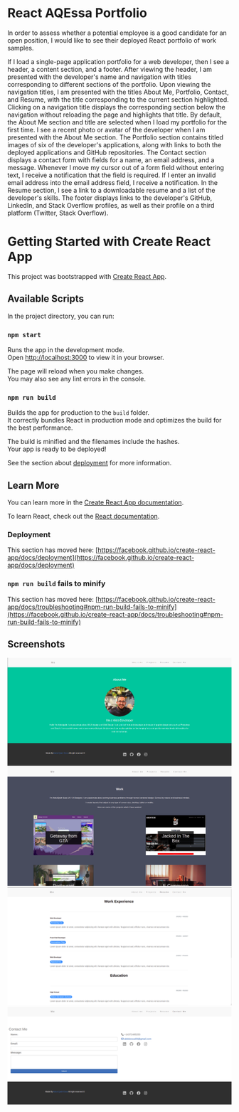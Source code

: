 # React AQEssa Portfolio

In order to assess whether a potential employee is a good candidate for an open position, I would like to see their deployed React portfolio of work samples.

If I load a single-page application portfolio for a web developer, then I see a header, a content section, and a footer. After viewing the header, I am presented with the developer's name and navigation with titles corresponding to different sections of the portfolio. Upon viewing the navigation titles, I am presented with the titles About Me, Portfolio, Contact, and Resume, with the title corresponding to the current section highlighted. Clicking on a navigation title displays the corresponding section below the navigation without reloading the page and highlights that title. By default, the About Me section and title are selected when I load my portfolio for the first time. I see a recent photo or avatar of the developer when I am presented with the About Me section. The Portfolio section contains titled images of six of the developer's applications, along with links to both the deployed applications and GitHub repositories. The Contact section displays a contact form with fields for a name, an email address, and a message. Whenever I move my cursor out of a form field without entering text, I receive a notification that the field is required. If I enter an invalid email address into the email address field, I receive a notification. In the Resume section, I see a link to a downloadable resume and a list of the developer's skills. The footer displays links to the developer's GitHub, LinkedIn, and Stack Overflow profiles, as well as their profile on a third platform (Twitter, Stack Overflow).

# Getting Started with Create React App

This project was bootstrapped with [Create React App](https://github.com/facebook/create-react-app).

## Available Scripts

In the project directory, you can run:

### `npm start`

Runs the app in the development mode.\
Open [http://localhost:3000](http://localhost:3000) to view it in your browser.

The page will reload when you make changes.\
You may also see any lint errors in the console.

### `npm run build`

Builds the app for production to the `build` folder.\
It correctly bundles React in production mode and optimizes the build for the best performance.

The build is minified and the filenames include the hashes.\
Your app is ready to be deployed!

See the section about [deployment](https://facebook.github.io/create-react-app/docs/deployment) for more information.

## Learn More

You can learn more in the [Create React App documentation](https://facebook.github.io/create-react-app/docs/getting-started).

To learn React, check out the [React documentation](https://reactjs.org/).

### Deployment

This section has moved here: [https://facebook.github.io/create-react-app/docs/deployment](https://facebook.github.io/create-react-app/docs/deployment)

### `npm run build` fails to minify

This section has moved here: [https://facebook.github.io/create-react-app/docs/troubleshooting#npm-run-build-fails-to-minify](https://facebook.github.io/create-react-app/docs/troubleshooting#npm-run-build-fails-to-minify)


## Screenshots

![screenshot 1](public/Screenshot.png) 
![screenshot 2](public/screenshot2.png) 
![screenshot 3](public/screenshot3.png) 
![screenshot 4](public/screenshot4.png) 